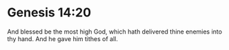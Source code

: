 # Genesis 14:20

And blessed be the most high God, which hath delivered thine enemies into thy hand. And he gave him tithes of all.
